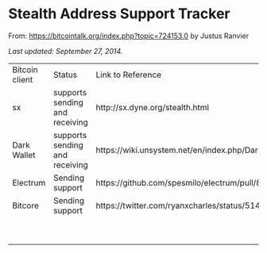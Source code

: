 Stealth Address Support Tracker
===============================

From: https://bitcointalk.org/index.php?topic=724153.0 by Justus Ranvier

*Last updated: September 27, 2014.*
<table>
<tr>
<td>Bitcoin client</td>
<td>Status</td>
<td>Link to Reference</td>
</tr>
<tr>
<td>sx</td>
<td>supports sending and receiving</td>
<td>http://sx.dyne.org/stealth.html</td>
</tr>
<tr>
<td>Dark Wallet</td>
<td>supports sending and receiving</td>
<td>https://wiki.unsystem.net/en/index.php/DarkWallet/Stealth</td>
</tr>
<tr>
<td>Electrum</td>
<td>Sending support</td>
<td>https://github.com/spesmilo/electrum/pull/817</td>
</tr>
<tr>
<td>Bitcore</td>
<td>Sending support</td>
<td>https://twitter.com/ryanxcharles/status/514224778052243456</td>
</tr>
<tr>
<td></td>
<td></td>
<td></td>
</tr>
<tr>
<td></td>
<td></td>
<td></td>
</tr>
<tr>
<td></td>
<td></td>
<td></td>
</tr>
<tr>
<td></td>
<td></td>
<td></td>
</tr>
<tr>
<td></td>
<td></td>
<td></td>
</tr>
<tr>
<td></td>
<td></td>
<td></td>
</tr>
<tr>
<td></td>
<td></td>
<td></td>
</tr>
<tr>
<td></td>
<td></td>
<td></td>
</tr>
<tr>
<td></td>
<td></td>
<td></td>
</tr>
</table>
